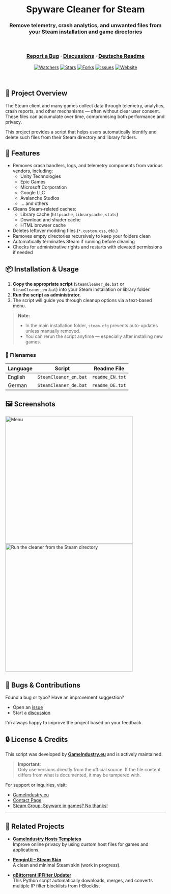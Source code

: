 <h1 align="center">Spyware Cleaner for Steam</h1>
<h3 align="center">Remove telemetry, crash analytics, and unwanted files from your Steam installation and game directories</h3>

<br />

<h3 align="center">
  <a href="https://github.com/KodoPengin/SteamCleaner/issues">Report a Bug</a>
  <span> · </span>
  <a href="https://github.com/KodoPengin/SteamCleaner/discussions">Discussions</a>
  <span> · </span>
  <a href="/docs/README_de.md">Deutsche Readme</a>
</h3>

<p align="center">
  <a href="https://github.com/KodoPengin/SteamCleaner/watchers"><img alt="Watchers" src="https://img.shields.io/github/watchers/KodoPengin/Del_U3A.svg?color=0088ff" /></a>
  <a href="https://github.com/KodoPengin/SteamCleaner/stargazers"><img alt="Stars" src="https://img.shields.io/github/stars/KodoPengin/Del_U3A.svg?color=0088ff" /></a>
  <a href="https://github.com/KodoPengin/SteamCleaner/network/members"><img alt="Forks" src="https://img.shields.io/github/forks/KodoPengin/Del_U3A.svg?color=0088ff" /></a>
  <a href="https://github.com/KodoPengin/SteamCleaner/issues"><img alt="Issues" src="https://img.shields.io/github/issues/KodoPengin/Del_U3A.svg?color=0088ff" /></a>
  <a href="https://gameindustry.eu"><img alt="Website" src="https://img.shields.io/badge/website-online-blue?url=https%3A%2F%2Fgameindustry.eu?color=0088ff" /></a>
</p>

<br />

## 📝 Project Overview

The Steam client and many games collect data through telemetry, analytics, crash reports, and other mechanisms — often without clear user consent. These files can accumulate over time, compromising both performance and privacy.

This project provides a script that helps users automatically identify and delete such files from their Steam directory and library folders.

## 🔧 Features

- Removes crash handlers, logs, and telemetry components from various vendors, including:
  - Unity Technologies
  - Epic Games
  - Microsoft Corporation
  - Google LLC
  - Avalanche Studios
  - ... and others
- Cleans Steam-related caches:
  - Library cache (`httpcache`, `librarycache`, `stats`)
  - Download and shader cache
  - HTML browser cache
- Deletes leftover modding files (`*.custom.css`, etc.)
- Removes empty directories recursively to keep your folders clean
- Automatically terminates Steam if running before cleaning
- Checks for administrative rights and restarts with elevated permissions if needed

## 📦 Installation & Usage

1. **Copy the appropriate script** (`SteamCleaner_de.bat` or `SteamCleaner_en.bat`) into your Steam installation or library folder.
2. **Run the script as administrator.**
3. The script will guide you through cleanup options via a text-based menu.

> **Note:**  
> - In the main installation folder, `steam.cfg` prevents auto-updates unless manually removed.  
> - You can rerun the script anytime — especially after installing new games.

### 📁 Filenames

| Language | Script             | Readme File     |
|----------|--------------------|-----------------|
| English  | `SteamCleaner_en.bat`   | `readme_EN.txt` |
| German   | `SteamCleaner_de.bat`   | `readme_DE.txt` |

## 🖼️ Screenshots

<p float="left">
  <img src="https://www.gameindustry.eu/images/git/del_U3A.webp?ts=20250510114745" alt="Menu" width="400">
  <img src="https://www.gameindustry.eu/images/git/del_U3A_explorer.webp?ts=20250510114746" alt="Run the cleaner from the Steam directory" width="400">
</p>

## 🐞 Bugs & Contributions

Found a bug or typo? Have an improvement suggestion?
- Open an [issue](https://github.com/KodoPengin/SteamCleaner/issues)
- Start a [discussion](https://github.com/KodoPengin/SteamCleaner/discussions)

I'm always happy to improve the project based on your feedback.

## 🔒 License & Credits

This script was developed by **[GameIndustry.eu](https://gameindustry.eu)** and is actively maintained.

> **Important:**  
> Only use versions directly from the official source. If the file content differs from what is documented, it may be tampered with.

For support or inquiries, visit:
- [GameIndustry.eu](https://www.gameindustry.eu)
- [Contact Page](https://www.gameindustry.eu/contact/)
- [Steam Group: Spyware in games? No thanks!](https://steamcommunity.com/groups/penguindome/)

---

## 🔗 Related Projects

- **[GameIndustry Hosts Templates](https://github.com/KodoPengin/GameIndustry-hosts-Template)**  
  Improve online privacy by using custom host files for games and applications.

- **[PenginUI – Steam Skin](https://github.com/KodoPengin/PenginUI)**  
  A clean and minimal Steam skin (work in progress).

- **[qBittorrent IPFilter Updater](https://github.com/KodoPengin/python-ipfilter-qbittorent)**  
  This Python script automatically downloads, merges, and converts multiple IP filter blocklists from I-Blocklist